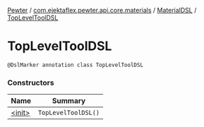 [Pewter](../../../index.md) / [com.ejektaflex.pewter.api.core.materials](../../index.md) / [MaterialDSL](../index.md) / [TopLevelToolDSL](./index.md)

# TopLevelToolDSL

`@DslMarker annotation class TopLevelToolDSL`

### Constructors

| Name | Summary |
|---|---|
| [&lt;init&gt;](-init-.md) | `TopLevelToolDSL()` |
